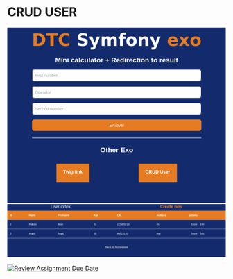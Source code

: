 # CRUD USER
<img src="dtc-exo.png" alt="DTC Exo" title="DTC Exo">
<img src="crud.png" alt="CRUD Screenshot" title="CRUD USER">

[![Review Assignment Due Date](https://classroom.github.com/assets/deadline-readme-button-24ddc0f5d75046c5622901739e7c5dd533143b0c8e959d652212380cedb1ea36.svg)](https://classroom.github.com/a/u51yMntd)
